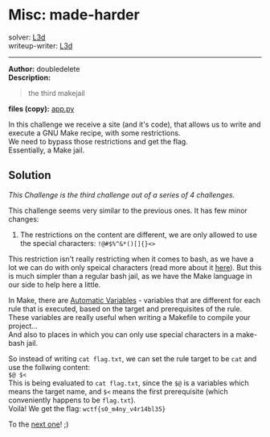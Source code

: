 
# Misc: made-harder
solver: [L3d](https://github.com/imL3d)  
writeup-writer: [L3d](https://github.com/imL3d)  
___
**Author:** doubledelete  
**Description:**
> the third makejail

**files (copy):** [app.py](files/app.py)  

In this challenge we receive a site (and it's code), that allows us to write and execute a GNU Make recipe, with some restrictions.  
We need to bypass those restrictions and get the flag.  
Essentially, a Make jail.  

## Solution

*This Challenge is the third challenge out of a series of 4 challenges.*  


This challenge seems very similar to the previous ones. It has few minor changes:  
1. The restrictions on the content are different, we are only allowed to use the special characters: `!@#$%^&*()[]{}<> `

This restriction isn't really restricting when it comes to bash, as we have a lot we can do with only speical characters (read more about it [here](https://github.com/C0d3-Bre4k3rs/Misc)). But this is much simpler than a regular bash jail, as we have the Make language in our side to help here a little.  

In Make, there are [Automatic Variables](https://www.gnu.org/software/make/manual/html_node/Automatic-Variables.html) - variables that are different for each rule that is executed, based on the target and prerequisites of the rule. These variables are really useful when writing a Makefile to compile your project...  
And also to places in which you can only use special characters in a make-bash jail.  
  
So instead of writing `cat flag.txt`, we can set the rule target to be `cat` and use the follwing content:  
`$@ $<`  
This is being evaluated to `cat flag.txt`, since the `$@` is a variables which means the target name, and `$<` means the first prerequisite (which conveniently happens to be `flag.txt`).  
Voilà! We get the flag: `wctf{s0_m4ny_v4r14bl35}`  
  
To the [next one](https://github.com/C0d3-Bre4k3rs/WolvCTF2024-Writeups/tree/main/made-with-love)! ;)
